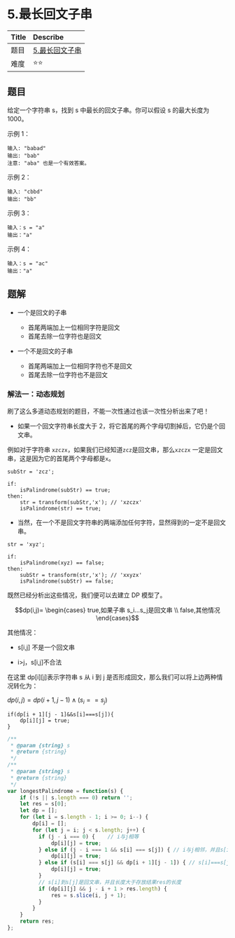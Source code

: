 # 5.最长回文子串

| Title | Describe                                                                          |
| :---- | :-------------------------------------------------------------------------------- |
| 题目  | [5.最长回文子串](https://leetcode-cn.com/problems/longest-palindromic-substring/) |
| 难度  | ⭐⭐                                                                              |

## 题目

给定一个字符串 s，找到 s 中最长的回文子串。你可以假设 s 的最大长度为 1000。

示例 1：

```
输入: "babad"
输出: "bab"
注意: "aba" 也是一个有效答案。
```

示例 2：

```
输入: "cbbd"
输出: "bb"
```

示例 3：

```
输入：s = "a"
输出："a"
```

示例 4：

```
输入：s = "ac"
输出："a"
```

## 题解

- 一个是回文的子串
    - 首尾两端加上一位相同字符是回文
    - 首尾去除一位字符也是回文

- 一个不是回文的子串
    - 首尾两端加上一位相同字符也不是回文
    - 首尾去除一位字符也不是回文

### 解法一：动态规划

刷了这么多道动态规划的题目，不能一次性通过也该一次性分析出来了吧！

- 如果一个回文字符串长度大于 2，将它首尾的两个字母切割掉后，它仍是个回文串。

例如对于字符串 `xzczx`，如果我们已经知道`zcz`是回文串，那么`xzczx` 一定是回文串，这是因为它的首尾两个字母都是`x`。

```
subStr = 'zcz';

if:
    isPalindrome(subStr) == true;
then:
    str = transform(subStr,'x'); // 'xzczx'
    isPalindrome(str) == true;
```

- 当然，在一个不是回文字符串的两端添加任何字符，显然得到的一定不是回文串。

```
str = 'xyz';

if:
    isPalindrome(xyz) == false;
then:
    subStr = transform(str,'x'); // 'xxyzx'
    isPalindrome(subStr) == false;
```

既然已经分析出这些情况，我们便可以去建立 DP 模型了。

```math
dp(i,j)=

\begin{cases}

true,如果子串 s_i…s_j是回文串 \\

false,其他情况

\end{cases}
```

其他情况：

- s[i,j] 不是一个回文串

- i>j，s[i,j]不合法

在这里 dp[i][j]表示字符串 s 从 i 到 j 是否形成回文，那么我们可以将上边两种情况转化为：

$dp(i,j)=dp(i+1,j−1)∧(s_i==s_j)$

```
if(dp[i + 1][j - 1]&&s[i]===s[j]){
    dp[i][j] = true;
}
```

```javascript
/**
 * @param {string} s
 * @return {string}
 */
/**
 * @param {string} s
 * @return {string}
 */
var longestPalindrome = function(s) {
    if (!s || s.length === 0) return '';
    let res = s[0];
    let dp = [];
    for (let i = s.length - 1; i >= 0; i--) {
        dp[i] = [];
        for (let j = i; j < s.length; j++) {
          if (j - i === 0) {	// i与j相等
              dp[i][j] = true;
          } else if (j - i === 1 && s[i] === s[j]) { // i与j相邻，并且s[i]===s[j]
              dp[i][j] = true;
          } else if (s[i] === s[j] && dp[i + 1][j - 1]) { // s[i]===s[j]，并且s[i+1]到s[j-1]也是回文串
              dp[i][j] = true;
          }
          // s[i]到s[j]是回文串，并且长度大于存放结果res的长度
          if (dp[i][j] && j - i + 1 > res.length) {
              res = s.slice(i, j + 1);
          }
        }
    }
    return res;
};
```
